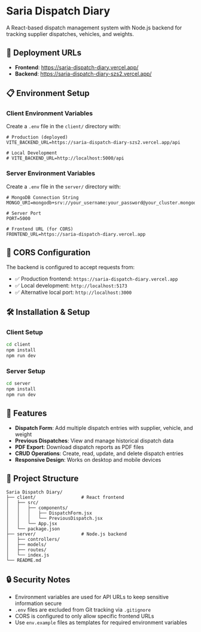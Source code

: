 # Saria Dispatch Diary

A React-based dispatch management system with Node.js backend for tracking supplier dispatches, vehicles, and weights.

## 🚀 Deployment URLs

- **Frontend**: https://saria-dispatch-diary.vercel.app/
- **Backend**: https://saria-dispatch-diary-szs2.vercel.app/

## 📋 Environment Setup

### Client Environment Variables

Create a `.env` file in the `client/` directory with:

```env
# Production (deployed)
VITE_BACKEND_URL=https://saria-dispatch-diary-szs2.vercel.app/api

# Local Development
# VITE_BACKEND_URL=http://localhost:5000/api
```

### Server Environment Variables

Create a `.env` file in the `server/` directory with:

```env
# MongoDB Connection String
MONGO_URI=mongodb+srv://your_username:your_password@your_cluster.mongodb.net/your_database

# Server Port
PORT=5000

# Frontend URL (for CORS)
FRONTEND_URL=https://saria-dispatch-diary.vercel.app
```

## 🔧 CORS Configuration

The backend is configured to accept requests from:
- ✅ Production frontend: `https://saria-dispatch-diary.vercel.app`
- ✅ Local development: `http://localhost:5173`
- ✅ Alternative local port: `http://localhost:3000`

## 🛠️ Installation & Setup

### Client Setup
```bash
cd client
npm install
npm run dev
```

### Server Setup
```bash
cd server
npm install
npm run dev
```

## 🔧 Features

- **Dispatch Form**: Add multiple dispatch entries with supplier, vehicle, and weight
- **Previous Dispatches**: View and manage historical dispatch data
- **PDF Export**: Download dispatch reports as PDF files
- **CRUD Operations**: Create, read, update, and delete dispatch entries
- **Responsive Design**: Works on desktop and mobile devices

## 📁 Project Structure

```
Saria Dispatch Diary/
├── client/                 # React frontend
│   ├── src/
│   │   ├── components/
│   │   │   ├── DispatchForm.jsx
│   │   │   └── PreviousDispatch.jsx
│   │   └── App.jsx
│   └── package.json
├── server/                 # Node.js backend
│   ├── controllers/
│   ├── models/
│   ├── routes/
│   └── index.js
└── README.md
```

## 🔒 Security Notes

- Environment variables are used for API URLs to keep sensitive information secure
- `.env` files are excluded from Git tracking via `.gitignore`
- CORS is configured to only allow specific frontend URLs
- Use `env.example` files as templates for required environment variables 